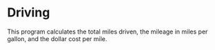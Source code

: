 # Driving
This program calculates the total miles driven, the mileage in miles per gallon, and the dollar cost per mile.
